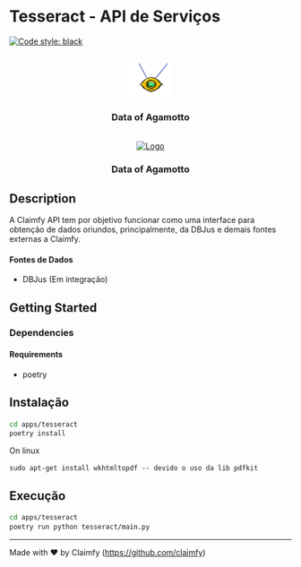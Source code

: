 # Tesseract - API de Serviços

[![Code style: black](https://img.shields.io/badge/code%20style-black-000000.svg)](https://github.com/psf/black)

<!-- PROJECT LOGO -->
<br />
<div align="center">
  <a href="https://github.com/claimfy/cfy-infinity-arc">
    <img src="https://raw.githubusercontent.com/claimfy/claimfy/main/images/eye-of-agamotto-pixel-art.png" alt="Logo" width="80" height="60">
  </a>

  <h3 align="center">Data of Agamotto</h3>

</div>
<br />
<div align="center">
  <a href="https://github.com/claimfy/cfy-infinity-arc">
    <img src="[![New Piskel-1 png](https://user-images.githubusercontent.com/72390876/197232766-9380b7ff-4d55-4e7b-bb69-67f0a28da15c.png)](https://github.com/Guifamelo/auto-pecas/issues/1#issue-1418517488)" alt="Logo" width="80" height="60">
  </a>

  <h3 align="center">Data of Agamotto</h3>

</div>

## Description

A Claimfy API tem por objetivo funcionar como uma interface para obtenção de dados oriundos, principalmente, da DBJus e demais fontes externas a Claimfy.

#### Fontes de Dados
- DBJus (Em integração)

## Getting Started

### Dependencies

#### Requirements

- poetry


## Instalação

```sh
cd apps/tesseract
poetry install
```

On linux

```
sudo apt-get install wkhtmltopdf -- devido o uso da lib pdfkit
```

## Execução

```sh
cd apps/tesseract
poetry run python tesseract/main.py
```

---

Made with ♥ by Claimfy (https://github.com/claimfy)
​


